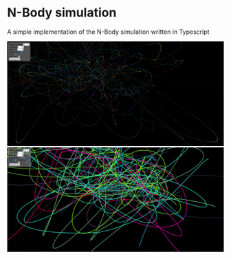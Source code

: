 # N-Body simulation
A simple implementation of the N-Body simulation written in Typescript

![simulation](/images/n-body.png)
![simulation-connected-dots](/images/n-body-connected-dots.png)